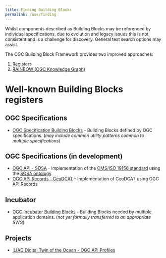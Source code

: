 ```yaml
---
title: Finding Building Blocks
permalink: /use/finding
---
```


Whilst components described as Building Blocks may be referenced by individual specifications, due to evolution and legacy issues this is not consistent and is a challenge for discovery.  General text search options may assist.

The OGC Building Block Framework provides two improved approaches:

1. [Registers](../overview/registers)
1. [RAINBOW (OGC Knowledge Graph)]() 

# Well-known Building Blocks registers

## OGC Specifications

- [OGC Specification Building Blocks](https://opengeospatial.github.io/bblocks/register/) - Building Blocks defined by OGC specifications. (_may include common utility patterns common to multiple specifications_)

## OGC Specifications (in development)

- [OGC API - SOSA](https://opengeospatial.github.io/ogcapi-sosa/) - Implementation of the [OMS/ISO 19156 standard](http://www.opengis.net/def/docs/20-082r4) using the [SOSA ontology](https://www.w3.org/TR/vocab-ssn/).
- [OGC API Records - GeoDCAT](https://ogcincubator.github.io/geodcat-ogcapi-records/) - Implementation of GeoDCAT using OGC API Records

## Incubator

- [OGC Incubator Building Blocks](https://ogcincubator.github.io/bblocks/) - Building Blocks needed by multiple application domains. (_not yet formally transferred to an appropriate SWG_)

## Projects

- [ILIAD Digital Twin of the Ocean - OGC API Profiles](https://ogcincubator.github.io/iliad-apis-features/)